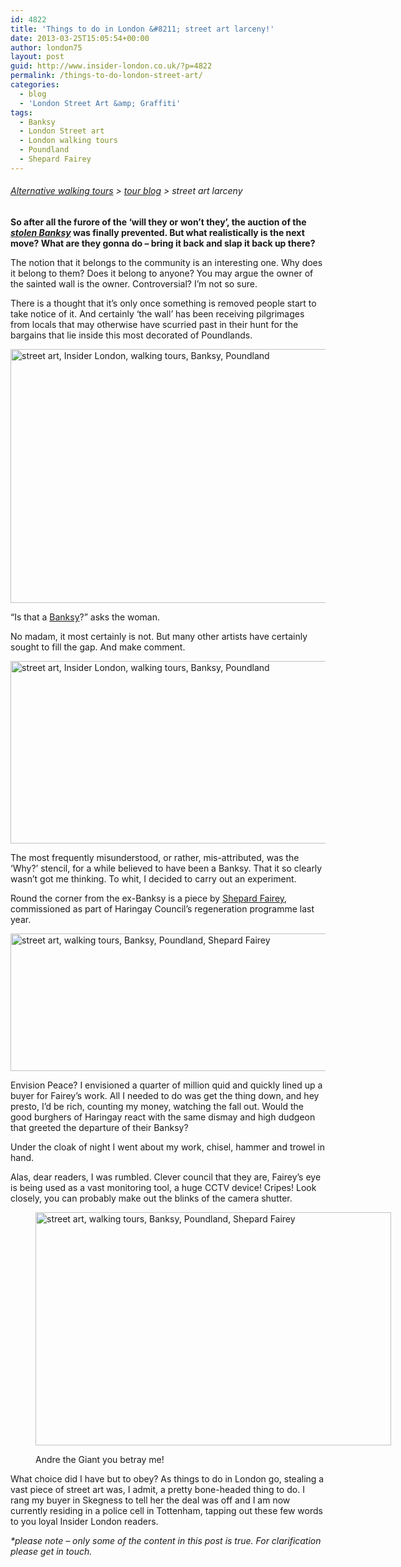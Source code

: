 ```yaml
---
id: 4822
title: 'Things to do in London &#8211; street art larceny!'
date: 2013-03-25T15:05:54+00:00
author: london75
layout: post
guid: http://www.insider-london.co.uk/?p=4822
permalink: /things-to-do-london-street-art/
categories:
  - blog
  - 'London Street Art &amp; Graffiti'
tags:
  - Banksy
  - London Street art
  - London walking tours
  - Poundland
  - Shepard Fairey
---
```

###### [Alternative walking tours](http://www.insider-london.co.uk/ "London walking tours") > [tour blog](http://www.insider-london.co.uk/blog/ "Insider London blog") > street art larceny

**So after all the furore of the ‘will they or won’t they’, the auction of the _[stolen Banksy](http://www.independent.co.uk/arts-entertainment/art/news/arts-council-unable-to-prevent-banksy-poundland-mural-from-being-sold-overseas-8503155.html "stolen Banksy")_ was finally prevented. But what realistically is the next move? What are they gonna do &#8211; bring it back and slap it back up there?**

The notion that it belongs to the community is an interesting one. Why does it belong to them? Does it belong to anyone? You may argue the owner of the sainted wall is the owner. Controversial? I’m not so sure.

There is a thought that it’s only once something is removed people start to take notice of it. And certainly ‘the wall’ has been receiving pilgrimages from locals that may otherwise have scurried past in their hunt for the bargains that lie inside this most decorated of Poundlands.

<a href="http://www.insider-london.co.uk/blog/2013/03/25/things-to-do-london-street-art/is-that-banksy/" rel="attachment wp-att-4824"><img class="alignnone size-full wp-image-4824" src="http://www.insider-london.co.uk/wp-content/uploads/2013/03/is-that-banksy.jpg" alt="street art, Insider London, walking tours, Banksy, Poundland" width="569" height="406" /></a>

&#8220;Is that a [Banksy](http://www.banksy.co.uk/ "Banksy")?&#8221; asks the woman.

No madam, it most certainly is not. But many other artists have certainly sought to fill the gap. And make comment.

<a href="http://www.insider-london.co.uk/blog/2013/03/25/things-to-do-london-street-art/messy-wall/" rel="attachment wp-att-4835"><img class="alignnone size-full wp-image-4835" src="http://www.insider-london.co.uk/wp-content/uploads/2013/03/messy-wall.jpg" alt="street art, Insider London, walking tours, Banksy, Poundland" width="569" height="292" /></a>

The most frequently misunderstood, or rather, mis-attributed, was the &#8216;Why?&#8217; stencil, for a while believed to have been a Banksy. That it so clearly wasn&#8217;t got me thinking. To whit, I decided to carry out an experiment.

Round the corner from the ex-Banksy is a piece by [Shepard Fairey](http://www.obeygiant.com/ "Shepard Fairey"), commissioned as part of Haringay Council&#8217;s regeneration programme last year.

<a href="http://www.insider-london.co.uk/blog/2013/03/25/things-to-do-london-street-art/all-seeing-eye/" rel="attachment wp-att-4857"><img class="alignnone size-full wp-image-4857" src="http://www.insider-london.co.uk/wp-content/uploads/2013/03/all-seeing-eye.jpg" alt="street art, walking tours, Banksy, Poundland, Shepard Fairey" width="569" height="220" /></a>

Envision Peace? I envisioned a quarter of million quid and quickly lined up a buyer for Fairey&#8217;s work. All I needed to do was get the thing down, and hey presto, I&#8217;d be rich, counting my money, watching the fall out. Would the good burghers of Haringay react with the same dismay and high dudgeon that greeted the departure of their Banksy?

Under the cloak of night I went about my work, chisel, hammer and trowel in hand.

Alas, dear readers, I was rumbled. Clever council that they are, Fairey&#8217;s eye is being used as a vast monitoring tool, a huge CCTV device! Cripes! Look closely, you can probably make out the blinks of the camera shutter.<figure id="attachment_4864" style="width: 569px" class="wp-caption alignnone">

<a href="http://www.insider-london.co.uk/blog/2013/03/25/things-to-do-london-street-art/close-up/" rel="attachment wp-att-4864"><img class="size-full wp-image-4864 " src="http://www.insider-london.co.uk/wp-content/uploads/2013/03/close-up.jpg" alt="street art, walking tours, Banksy, Poundland, Shepard Fairey" width="569" height="373" /></a><figcaption class="wp-caption-text">Andre the Giant you betray me!</figcaption></figure> 

What choice did I have but to obey? As things to do in London go, stealing a vast piece of street art was, I admit, a pretty bone-headed thing to do. I rang my buyer in Skegness to tell her the deal was off and I am now currently residing in a police cell in Tottenham, tapping out these few words to you loyal Insider London readers.

_*please note &#8211; only some of the content in this post is true. For clarification please get in touch._